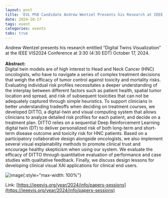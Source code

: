 ```yaml
---
layout: post
title: 'EVL PhD Candidate Andrew Wentzel Presents his Research at IEEE VIS2024'
date: 2024-10-17
tags: event
categories: events
tabs: true
---
```


Andrew Wentzel presents his research entitled &ldquo;Digital Twins Visualization&rdquo; at the IEEE VIS2024 Conference at 3:30 (4:30 EDT) October 17, 2024.<br><br>
<strong>Abstract:</strong><br>
Digital twin models are of high interest to Head and Neck Cancer (HNC) oncologists, who have to navigate a series of complex treatment decisions that weigh the efficacy of tumor control against toxicity and mortality risks. Evaluating individual risk profiles necessitates a deeper understanding of the interplay between different factors such as patient health, spatial tumor location and spread, and risk of subsequent toxicities that can not be adequately captured through simple heuristics. To support clinicians in better understanding tradeoffs when deciding on treatment courses, we developed DITTO, a digital-twin and visual computing system that allows clinicians to analyze detailed risk profiles for each patient, and decide on a treatment plan. DITTO relies on a sequential Deep Reinforcement Learning digital twin (DT) to deliver personalized risk of both long-term and short-term disease outcome and toxicity risk for HNC patients. Based on a participatory collaborative design alongside oncologists, we also implement several visual explainability methods to promote clinical trust and encourage healthy skepticism when using our system. We evaluate the efficacy of DITTO through quantitative evaluation of performance and case studies with qualitative feedback. Finally, we discuss design lessons for developing clinical visual XAI applications for clinical end users.

![image](https://www.evl.uic.edu/output/originals/workflows2.png-srcw.jpg){:style="max-width: 100%"}


Link: [https://ieeevis.org/year/2024/info/papers-sessions](https://ieeevis.org/year/2024/info/papers-sessions)
